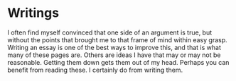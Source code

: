 # Writings

I often find myself convinced that one side of an argument is true,
but without the points that brought me to that frame of mind within easy grasp.
Writing an essay is one of the best ways to improve this,
and that is what many of these pages are.
Others are ideas I have that may or may not be reasonable.
Getting them down gets them out of my head.
Perhaps you can benefit from reading these.
I certainly do from writing them.

